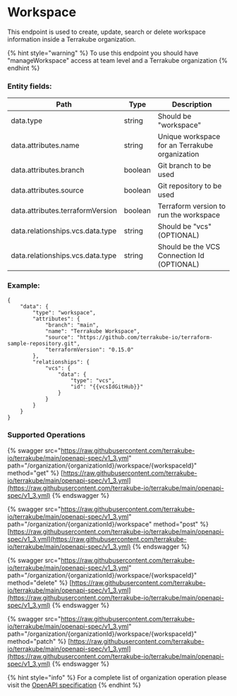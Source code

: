 # Workspace

This endpoint is used to create, update, search or delete workspace information inside a Terrakube organization.

{% hint style="warning" %}
To use this endpoint you should have "manageWorkspace" access at team level and a Terrakube organization
{% endhint %}

### Entity fields:

| Path                             | Type    | Description                                    |
| -------------------------------- | ------- | ---------------------------------------------- |
| data.type                        | string  | Should be "workspace"                          |
| data.attributes.name             | string  | Unique workspace for an Terrakube organization |
| data.attributes.branch           | boolean | Git branch to be used                          |
| data.attributes.source           | boolean | Git repository to be used                      |
| data.attributes.terraformVersion | boolean | Terraform version to run the workspace         |
| data.relationships.vcs.data.type | string  | Should be "vcs" (OPTIONAL)                     |
| data.relationships.vcs.data.type | string  | Should be the VCS Connection Id (OPTIONAL)     |

### Example:

```
{
    "data": {
        "type": "workspace",
        "attributes": {
            "branch": "main",
            "name": "Terrakube Workspace",
            "source": "https://github.com/terrakube-io/terraform-sample-repository.git",
            "terraformVersion": "0.15.0"
        },
        "relationships": {
            "vcs": {
                "data": {
                    "type": "vcs",
                    "id": "{{vcsIdGitHub}}"
                }
            }
        }
    }
}
```

### Supported Operations

{% swagger src="https://raw.githubusercontent.com/terrakube-io/terrakube/main/openapi-spec/v1_3.yml" path="/organization/{organizationId}/workspace/{workspaceId}" method="get" %}
[https://raw.githubusercontent.com/terrakube-io/terrakube/main/openapi-spec/v1_3.yml](https://raw.githubusercontent.com/terrakube-io/terrakube/main/openapi-spec/v1_3.yml)
{% endswagger %}

{% swagger src="https://raw.githubusercontent.com/terrakube-io/terrakube/main/openapi-spec/v1_3.yml" path="/organization/{organizationId}/workspace" method="post" %}
[https://raw.githubusercontent.com/terrakube-io/terrakube/main/openapi-spec/v1_3.yml](https://raw.githubusercontent.com/terrakube-io/terrakube/main/openapi-spec/v1_3.yml)
{% endswagger %}

{% swagger src="https://raw.githubusercontent.com/terrakube-io/terrakube/main/openapi-spec/v1_3.yml" path="/organization/{organizationId}/workspace/{workspaceId}" method="delete" %}
[https://raw.githubusercontent.com/terrakube-io/terrakube/main/openapi-spec/v1_3.yml](https://raw.githubusercontent.com/terrakube-io/terrakube/main/openapi-spec/v1_3.yml)
{% endswagger %}

{% swagger src="https://raw.githubusercontent.com/terrakube-io/terrakube/main/openapi-spec/v1_3.yml" path="/organization/{organizationId}/workspace/{workspaceId}" method="patch" %}
[https://raw.githubusercontent.com/terrakube-io/terrakube/main/openapi-spec/v1_3.yml](https://raw.githubusercontent.com/terrakube-io/terrakube/main/openapi-spec/v1_3.yml)
{% endswagger %}

{% hint style="info" %}
For a complete list of organization operation please visit the [OpenAPI specification](https://github.com/terrakube-io/terrakube-server/tree/main/openapi-spec)
{% endhint %}
